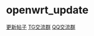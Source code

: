 # openwrt_update
 [更新帖子][A]
 [TG交流群][B]
 [QQ交流群][C]
 
  
  
  
  
  
  
  
  
  
  
  
[A]: https://www.right.com.cn/forum/thread-304009-1-1.html
[B]: https://t.me/joinchat/MHkJCxH8gUdV4UFBrxw_Ow
[C]: https://jq.qq.com/?_wv=1027&k=5b7xL8x
